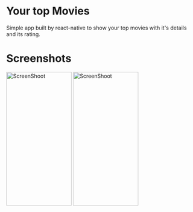 # Your top Movies
Simple app built by react-native to show your top movies with it's details and its rating.

# Screenshots 
<p>
<img src="https://i.ibb.co/0BqW0zT/movie1.png" width="173" height="355" alt="ScreenShoot">
<img src="https://i.ibb.co/yBzH2zy/Screenshot-1567400624.png" width="173" height="355" alt="ScreenShoot">
<p>
